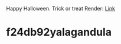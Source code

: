 Happy Halloween. Trick or treat
Render: [Link](https://f24db92yalagandula-1.onrender.com/)

# f24db92yalagandula
